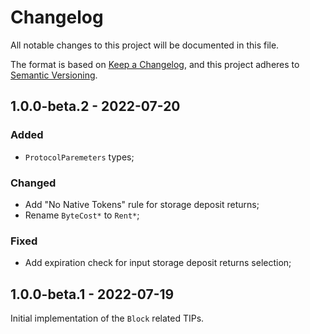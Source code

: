 # Changelog

All notable changes to this project will be documented in this file.

The format is based on [Keep a Changelog](https://keepachangelog.com/en/1.0.0/),
and this project adheres to [Semantic Versioning](https://semver.org/spec/v2.0.0.html).

<!-- ## Unreleased - YYYY-MM-DD

### Added

### Changed

### Deprecated

### Removed

### Fixed

### Security -->

## 1.0.0-beta.2 - 2022-07-20

### Added

- `ProtocolParemeters` types;

### Changed

- Add "No Native Tokens" rule for storage deposit returns;
- Rename `ByteCost*` to `Rent*`;

### Fixed

- Add expiration check for input storage deposit returns selection;

## 1.0.0-beta.1 - 2022-07-19

Initial implementation of the `Block` related TIPs.
